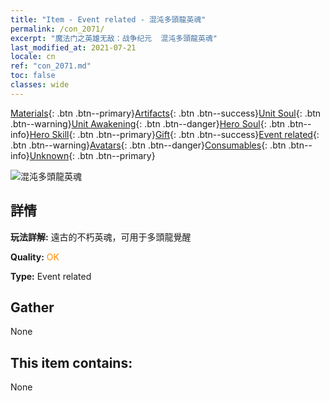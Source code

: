 ```yaml
---
title: "Item - Event related - 混沌多頭龍英魂"
permalink: /con_2071/
excerpt: "魔法门之英雄无敌：战争纪元  混沌多頭龍英魂"
last_modified_at: 2021-07-21
locale: cn
ref: "con_2071.md"
toc: false
classes: wide
---
```

 [Materials](/ItemsCN/){: .btn .btn--primary}[Artifacts](/ItemsCN/Artifacts/){: .btn .btn--success}[Unit Soul](/ItemsCN/UnitSoul/){: .btn .btn--warning}[Unit Awakening](/ItemsCN/UnitAwakening/){: .btn .btn--danger}[Hero Soul](/ItemsCN/HeroSoul/){: .btn .btn--info}[Hero Skill](/ItemsCN/HeroSkill/){: .btn .btn--primary}[Gift](/ItemsCN/Gift/){: .btn .btn--success}[Event related](/ItemsCN/Events/){: .btn .btn--warning}[Avatars](/ItemsCN/Avatars/){: .btn .btn--danger}[Consumables](/ItemsCN/Consumables/){: .btn .btn--info}[Unknown](/ItemsCN/Unknown/){: .btn .btn--primary}

 ![混沌多頭龍英魂](/images/t/juexing_807.jpg)

## 詳情
 **玩法詳解:** 遠古的不朽英魂，可用于多頭龍覺醒

 **Quality:** <span style="color: #FF8C00">OK</span>

 **Type:** Event related

## Gather

  None

## This item contains:

  None

